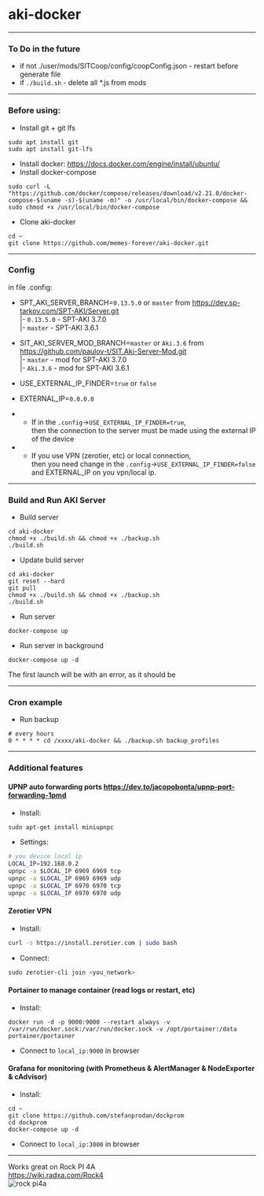 # aki-docker

***

### To Do in the future

* if not ./user/mods/SITCoop/config/coopConfig.json - restart before generate file
* if `./build.sh` - delete all *.js from mods

***

### Before using:

* Install git + git lfs 
```shell 
sudo apt install git
sudo apt install git-lfs
```
* Install docker: https://docs.docker.com/engine/install/ubuntu/
* Install docker-compose 
```shell
sudo curl -L "https://github.com/docker/compose/releases/download/v2.21.0/docker-compose-$(uname -s)-$(uname -m)" -o /usr/local/bin/docker-compose && sudo chmod +x /usr/local/bin/docker-compose
```
* Clone aki-docker
```shell
cd ~
git clone https://github.com/memes-forever/aki-docker.git
```

***

### Config

in file .config:

* SPT_AKI_SERVER_BRANCH=`0.13.5.0` or `master` from https://dev.sp-tarkov.com/SPT-AKI/Server.git \
|- `0.13.5.0` - SPT-AKI 3.7.0\
|- `master` - SPT-AKI 3.6.1


* SIT_AKI_SERVER_MOD_BRANCH=`master` or `Aki.3.6` from https://github.com/paulov-t/SIT.Aki-Server-Mod.git \
|- `master` - mod for SPT-AKI 3.7.0\
|- `Aki.3.6` - mod for SPT-AKI 3.6.1


* USE_EXTERNAL_IP_FINDER=`true` or `false`
* EXTERNAL_IP=`0.0.0.0`
* * If in the `.config`->`USE_EXTERNAL_IP_FINDER=true`, \
then the connection to the server must be made using the external IP of the device
* * If you use VPN (zerotier, etc) or local connection, \
then you need change in the `.config`->`USE_EXTERNAL_IP_FINDER=false` and EXTERNAL_IP on you vpn/local ip.


***

### Build and Run AKI Server
* Build server 
```shell 
cd aki-docker
chmod +x ./build.sh && chmod +x ./backup.sh
./build.sh
```
* Update build server 
```shell 
cd aki-docker
git reset --hard
git pull
chmod +x ./build.sh && chmod +x ./backup.sh
./build.sh
```
* Run server 
```shell
docker-compose up
```
* Run server in background
```shell
docker-compose up -d
```

The first launch will be with an error, as it should be

***

### Cron example

* Run backup 
```shell
# every hours
0 * * * * cd /xxxx/aki-docker && ./backup.sh backup_profiles
```

***

### Additional features

#### UPNP auto forwarding ports https://dev.to/jacopobonta/upnp-port-forwarding-1pmd
* Install:
```bash
sudo apt-get install miniupnpc
```
* Settings: 
```bash
# you device local ip
LOCAL_IP=192.168.0.2
upnpc -a $LOCAL_IP 6969 6969 tcp
upnpc -a $LOCAL_IP 6969 6969 udp
upnpc -a $LOCAL_IP 6970 6970 tcp
upnpc -a $LOCAL_IP 6970 6970 udp
```

#### Zerotier VPN
* Install: 
```bash
curl -s https://install.zerotier.com | sudo bash
```
* Connect: 
```bash
sudo zerotier-cli join <you_network>
```

#### Portainer to manage container (read logs or restart, etc)
* Install:
```shell
docker run -d -p 9000:9000 --restart always -v /var/run/docker.sock:/var/run/docker.sock -v /opt/portainer:/data portainer/portainer
```
* Connect to `local_ip:9000` in browser
#### Grafana for monitoring (with Prometheus & AlertManager & NodeExporter & cAdvisor) 
* Install:
```shell
cd ~
git clone https://github.com/stefanprodan/dockprom
cd dockprom
docker-compose up -d
```
* Connect to `local_ip:3000` in browser

***

Works great on Rock PI 4A \
https://wiki.radxa.com/Rock4 \
![rock pi4a](https://wiki.radxa.com/mw/images/thumb/e/e9/ROCK_4AB.gif/300px-ROCK_4AB.gif)
